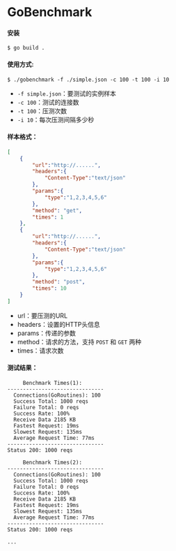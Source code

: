 # GoBenchmark

#### 安装

```shell
$ go build .
```

#### 使用方式:

```shell
$ ./gobenchmark -f ./simple.json -c 100 -t 100 -i 10
```

*   `-f simple.json`：要测试的实例样本
*   `-c 100`：测试的连接数
*   `-t 100`：压测次数
*   `-i 10`：每次压测间隔多少秒

#### 样本格式：

```json
[
    {
        "url":"http://......",
        "headers":{
            "Content-Type":"text/json"
        },
        "params":{
            "type":"1,2,3,4,5,6"
        },
        "method": "get",
        "times": 1
    },
    {
        "url":"http://......",
        "headers":{
            "Content-Type":"text/json"
        },
        "params":{
            "type":"1,2,3,4,5,6"
        },
        "method": "post",
        "times": 10
    }
]
```

*   url：要压测的URL
*   headers：设置的HTTP头信息
*   params：传递的参数
*   method：请求的方法，支持 `POST` 和 `GET` 两种
*   times：请求次数

#### 测试结果：

```shell
     Benchmark Times(1):
-------------------------------
  Connections(GoRoutines): 100
  Success Total: 1000 reqs
  Failure Total: 0 reqs
  Success Rate: 100%
  Receive Data 2185 KB
  Fastest Request: 19ms
  Slowest Request: 135ms
  Average Request Time: 77ms
-------------------------------
Status 200: 1000 reqs

     Benchmark Times(2):
-------------------------------
  Connections(GoRoutines): 100
  Success Total: 1000 reqs
  Failure Total: 0 reqs
  Success Rate: 100%
  Receive Data 2185 KB
  Fastest Request: 19ms
  Slowest Request: 135ms
  Average Request Time: 77ms
-------------------------------
Status 200: 1000 reqs

...
```

